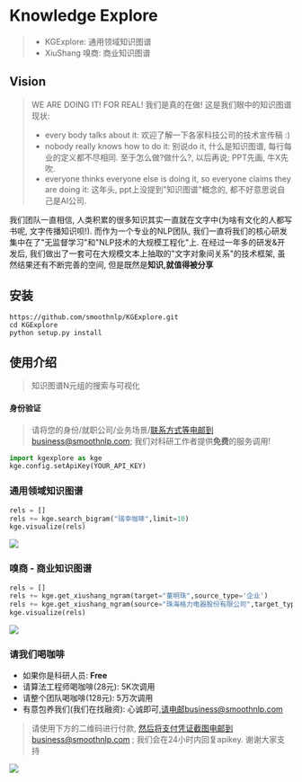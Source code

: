 # Knowledge Explore
> - KGExplore: 通用领域知识图谱
> - XiuShang 嗅商: 商业知识图谱

## Vision
> WE ARE DOING IT! FOR REAL! 我们是真的在做! 这是我们眼中的知识图谱现状: 
>  - every body talks about it: 欢迎了解一下各家科技公司的技术宣传稿 :)
>  - nobody really knows how to do it: 别说do it, 什么是知识图谱, 每行每业的定义都不尽相同. 至于怎么做?做什么?, 以后再说; PPT先画, 牛X先吹. 
>  - everyone thinks everyone else is doing it, so everyone claims they are doing it: 这年头, ppt上没提到"知识图谱"概念的, 都不好意思说自己是AI公司.

我们团队一直相信, 人类积累的很多知识其实一直就在文字中(为啥有文化的人都写书呢, 文字传播知识呗!). 而作为一个专业的NLP团队, 
我们一直将我们的核心研发集中在了"无监督学习"和"NLP技术的大规模工程化"上. 在经过一年多的研发&开发后, 我们做出了一套可在大规模文本上抽取的"文字对象间关系"的技术框架,
虽然结果还有不断完善的空间, 但是既然是**知识,就值得被分享**

## 安装


```shell
https://github.com/smoothnlp/KGExplore.git
cd KGExplore
python setup.py install
```

## 使用介绍

> 知识图谱N元组的搜索与可视化

#### 身份验证
> 请将您的身份/就职公司/业务场景/联系方式等电邮到business@smoothnlp.com; 我们对科研工作者提供**免费**的服务调用!

```python
import kgexplore as kge
kge.config.setApiKey(YOUR_API_KEY)
```

### 通用领域知识图谱
```python
rels = []
rels += kge.search_bigram("瑞幸咖啡",limit=10)
kge.visualize(rels)
```
![](https://github.com/smoothnlp/kgexplore/blob/master/demo/瑞幸咖啡.png)


### 嗅商 - 商业知识图谱

```python
rels = []
rels += kge.get_xiushang_ngram(target="董明珠",source_type='企业')
rels += kge.get_xiushang_ngram(source="珠海格力电器股份有限公司",target_type="人物")
kge.visualize(rels)
```
![](https://github.com/smoothnlp/kgexplore/blob/master/demo/嗅商-格力-董明珠.png)

### 请我们喝咖啡
 - 如果你是科研人员: **Free** 
 - 请算法工程师喝咖啡(28元): 5K次调用
 - 请整个团队喝咖啡(128元): 5万次调用
 - 有意包养我们(我们在找融资): 心诚即可,请电邮business@smoothnlp.com

> 请使用下方的二维码进行付款, 然后将支付凭证截图电邮到business@smoothnlp.com ; 我们会在24小时内回复apikey. 谢谢大家支持

![](https://github.com/smoothnlp/kgexplore/blob/master/demo/wechat_payment_qr.jpeg)